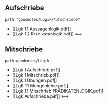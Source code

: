 ## Aufschriebe
```expander
path:"goodnotes/Logik/Aufschriebe"
```
- [[Lgk 1.1 Aussagenlogik.pdf]]
- [[Lgk 1.2 Prädikatenlogik.pdf]]
<-->

## Mitschriebe
```expander
path:goodnotes/Logik
```
- [[Lgk 1 Aufschrieb.pdf]]
- [[Lgk 1 Mitschrieb.pdf]]
- [[Lgk 1 Übungen.pdf]]
- [[LgK 1.1 Mengenlehre.pdf]]
- [[Lgk 1.1 Mitschrieb PRÄDIKATENLOGIK.pdf]]
- [[Lgk Aufschriebe.pdf]]
<-->
